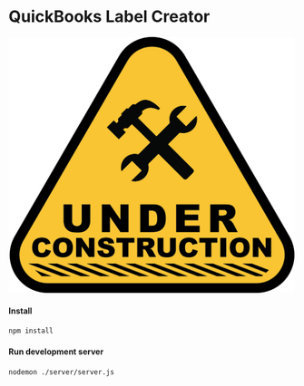 # QuickBooks Label Creator

![alt text](under_construction.png)

#### Install

```bash
npm install
```

#### Run development server

```bash
nodemon ./server/server.js
```